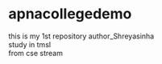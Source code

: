 # apnacollegedemo
this is my 1st repository
author_Shreyasinha
<br>
study in tmsl
<br>
from cse stream
